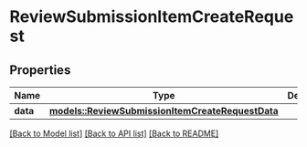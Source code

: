 # ReviewSubmissionItemCreateRequest

## Properties

Name | Type | Description | Notes
------------ | ------------- | ------------- | -------------
**data** | [**models::ReviewSubmissionItemCreateRequestData**](ReviewSubmissionItemCreateRequest_data.md) |  | 

[[Back to Model list]](../README.md#documentation-for-models) [[Back to API list]](../README.md#documentation-for-api-endpoints) [[Back to README]](../README.md)


